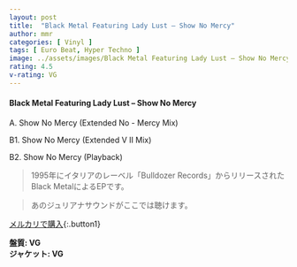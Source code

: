 ```yaml
---
layout: post
title:  "Black Metal Featuring Lady Lust – Show No Mercy"
author: mmr
categories: [ Vinyl ]
tags: [ Euro Beat, Hyper Techno ]
image: ../assets/images/Black Metal Featuring Lady Lust – Show No Mercy.jpg
rating: 4.5
v-rating: VG
---
```


#### Black Metal Featuring Lady Lust – Show No Mercy

A. Show No Mercy (Extended No - Mercy Mix)

B1. Show No Mercy (Extended V II Mix)

B2. Show No Mercy (Playback)

> 1995年にイタリアのレーベル「Bulldozer Records」からリリースされたBlack MetalによるEPです。

> あのジュリアナサウンドがここでは聴けます。



[メルカリで購入](https://jp.mercari.com/item/m18913100794){:.button1}

<div class="mt-4 mb-4 d-flex align-items-center">
<strong class="mr-1">盤質: VG</strong>
</div>
<div class="mt-4 mb-4 d-flex align-items-center">
<strong class="mr-1">ジャケット: VG</strong>
</div>
